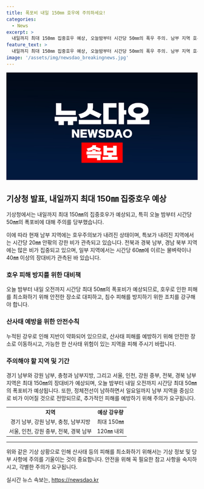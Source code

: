 ```yaml
---
title: 폭포비 내일 150㎜ 호우에 주의하세요!
categories:
  - News
excerpt: >
  내일까지 최대 150㎜ 집중호우 예상, 오늘밤부터 시간당 50㎜의 폭우 주의. 남부 지역 호우주의보, 시간당 20㎜ 비 관측. 경북·경남 등에 많은 비 집중. 장마 구름으로 전국 세찬 비 예상, 서울, 인천에 120㎜, 남부에 150㎜ 장대비 예상. 정체전선으로 가운데서 저기압 유입, 주말까지 비 예상. 누적된 비로 산사태 등 피해 주의. (#집중호우 #폭우 #산사태 #기상청)
feature_text: >
  내일까지 최대 150㎜ 집중호우 예상, 오늘밤부터 시간당 50㎜의 폭우 주의. 남부 지역 호우주의보, 시간당 20㎜ 비 관측. 경북·경남 등에 많은 비 집중. 장마 구름으로 전국 세찬 비 예상, 서울, 인천에 120㎜, 남부에 150㎜ 장대비 예상. 정체전선으로 가운데서 저기압 유입, 주말까지 비 예상. 누적된 비로 산사태 등 피해 주의. (#집중호우 #폭우 #산사태 #기상청)
image: '/assets/img/newsdao_breakingnews.jpg'
---
```


<p><img src="/assets/img/newsdao_breakingnews.jpg" alt="bookingtag 속보" /></p>

<h2 data-ke-size="size26">기상청 발표, 내일까지 최대 150㎜ 집중호우 예상</h2>

<p>기상청에서는 내일까지 최대 150㎜의 집중호우가 예상되고, 특히 오늘 밤부터 시간당 50㎜의 폭포비에 대해 주의를 당부했습니다.</p>

<p data-ke-size="size16">이에 따라 현재 남부 지역에는 호우주의보가 내려진 상태이며, 특보가 내려진 지역에서는 시간당 20㎜ 안팎의 강한 비가 관측되고 있습니다. 전북과 경북 남부, 경남 북부 지역에는 많은 비가 집중되고 있으며, 일부 지역에서는 시간당 60㎜에 이르는 물벼락이나 40㎜ 이상의 장대비가 관측된 바 있습니다.</p>

<h3 data-ke-size="size22">호우 피해 방지를 위한 대비책</h3>

<p data-ke-size="size16">오늘 밤부터 내일 오전까지 시간당 최대 50㎜의 폭포비가 예상되므로, 호우로 인한 피해를 최소화하기 위해 안전한 장소로 대피하고, 침수 피해를 방지하기 위한 조치를 강구해야 합니다.</p>

<h3 data-ke-size="size22">산사태 예방을 위한 안전수칙</h3>

<p data-ke-size="size16">누적된 강우로 인해 지반이 약화되어 있으므로, 산사태 피해를 예방하기 위해 안전한 장소로 이동하시고, 가능한 한 산사태 위험이 있는 지역을 피해 주시기 바랍니다.</p>

<h3 data-ke-size="size22">주의해야 할 지역 및 기간</h3>

<p data-ke-size="size16">경기 남부와 강원 남부, 충청과 남부지방, 그리고 서울, 인천, 강원 중부, 전북, 경북 남부 지역은 최대 150㎜의 장대비가 예상되며, 오늘 밤부터 내일 오전까지 시간당 최대 50㎜의 폭포비가 예상됩니다. 또한, 정체전선이 남하하면서 일요일까지 남부 지역을 중심으로 비가 이어질 것으로 전망되므로, 추가적인 피해를 예방하기 위해 주의가 요구됩니다.</p>

<table>
    <tr>
        <td style="text-align: center; height: 17px;"><b>지역</b></td>
        <td style="text-align: center; height: 17px;"><b>예상 강우량</b></td>
    </tr>
    <tr>
        <td style="text-align: center; height: 17px;">경기 남부, 강원 남부, 충청, 남부지방</td>
        <td style="text-align: center; height: 17px;">최대 150㎜</td>
    </tr>
    <tr>
        <td style="text-align: center; height: 17px;">서울, 인천, 강원 중부, 전북, 경북 남부</td>
        <td style="text-align: center; height: 17px;">120㎜ 내외</td>
    </tr>
</table>

<hr>

<p data-ke-size="size16">위와 같은 기상 상황으로 인해 산사태 등의 피해를 최소화하기 위해서는 기상 정보 및 당부 사항에 주의를 기울이는 것이 중요합니다. 안전을 위해 꼭 필요한 참고 사항을 숙지하시고, 각별한 주의가 요구됩니다.</p>
실시간 뉴스 속보는, <a href="https://newsdao.kr" rel="dofollow">https://newsdao.kr</a>


